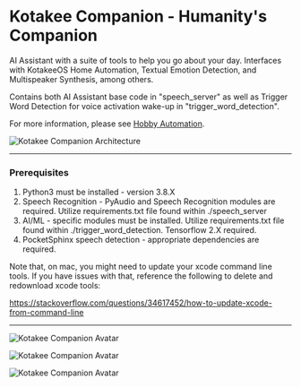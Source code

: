 # Kotakee Companion - Humanity's Companion

AI Assistant with a suite of tools to help you go about your day. Interfaces with KotakeeOS Home Automation, Textual Emotion Detection, and Multispeaker Synthesis, among others.

Contains both AI Assistant base code in "speech_server" as well as Trigger Word Detection for voice activation wake-up in "trigger_word_detection". 

For more information, please see [Hobby Automation](http://hobbyautomation.com/).

![Kotakee Companion Architecture](https://i.imgur.com/nl6ncDA.png "Companion Architecture")

---

### Prerequisites

1. Python3 must be installed - version 3.8.X
2. Speech Recognition - PyAudio and Speech Recognition modules are required.
   Utilize requirements.txt file found within ./speech_server
3. AI/ML - specific modules must be installed. Utilize requirements.txt file 
   found within ./trigger_word_detection. Tensorflow 2.X required.
4. PocketSphinx speech detection - appropriate dependencies are required.

Note that, on mac, you might need to update your xcode command line tools. If you have issues with that, reference the following to delete and redownload xcode tools:

https://stackoverflow.com/questions/34617452/how-to-update-xcode-from-command-line

---

![Kotakee Companion Avatar](https://i.imgur.com/XfAVow0.png "Companion Avatar")

![Kotakee Companion Avatar](https://i.imgur.com/Kf5f2s5.png "Companion Avatar")

![Kotakee Companion Avatar](https://i.imgur.com/T48FdAx.png "Companion Avatar")

